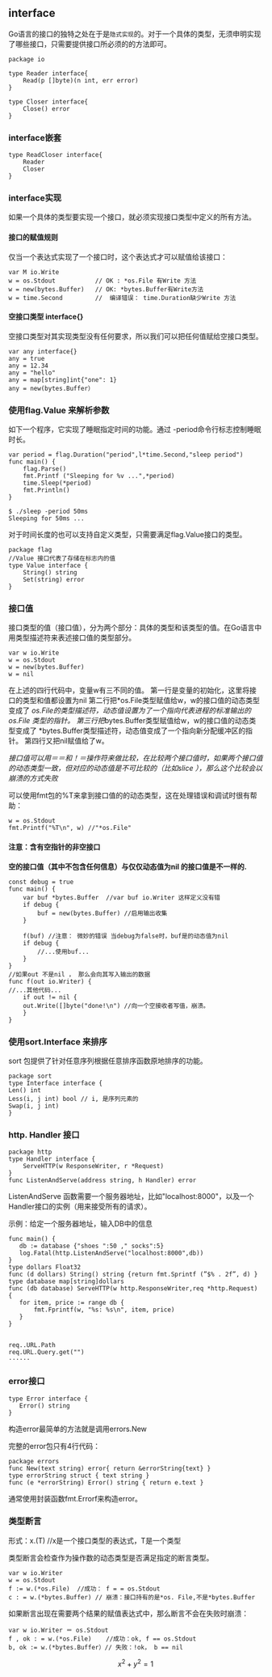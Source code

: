 ## interface

Go语言的接口的独特之处在于是`隐式实现`的。对于一个具体的类型，无须申明实现了哪些接口，只需要提供接口所必须的的方法即可。

```
package io

type Reader interface{
    Read(p []byte)(n int, err error)
}

type Closer interface{
    Close() error
}
```

### interface嵌套
```
type ReadCloser interface{
    Reader
    Closer
}
```

### interface实现

如果一个具体的类型要实现一个接口，就必须实现接口类型中定义的所有方法。

#### 接口的赋值规则

仅当一个表达式实现了一个接口时，这个表达式才可以赋值给该接口：
```
var M io.Write 
w = os.Stdout           // OK : *os.File 有Write 方法
w = new(bytes.Buffer)   // OK: *bytes.Buffer有Write方法
w = time.Second         //  编译错误： time.Duration缺少Write 方法
```
#### 空接口类型 interface{}

空接口类型对其实现类型没有任何要求，所以我们可以把任何值赋给空接口类型。

```
var any interface{}
any = true
any = 12.34
any = "hello"
any = map[string]int{"one": 1}
any = new(bytes.Buffer）
```

### 使用flag.Value 来解析参数
如下一个程序，它实现了睡眠指定时间的功能。通过 -period命令行标志控制睡眠时长。

```
var period = flag.Duration("period",l*time.Second,"sleep period")
func main() {
    flag.Parse()
    fmt.Printf ("Sleeping for %v ...",*period)
    time.Sleep(*period)
    fmt.Println()
}

$ ./sleep -period 50ms
Sleeping for 50ms ...
```
对于时间长度的也可以支持自定义类型，只需要满足flag.Value接口的类型。
```
package flag
//Value 接口代表了存储在标志内的值
type Value interface {
    String() string
    Set(string) error
}
```

### 接口值

接口类型的值（接口值），分为两个部分：具体的类型和该类型的值。在Go语言中用类型描述符来表述接口值的类型部分。
```
var w io.Write  
w = os.Stdout   
w = new(bytes.Buffer)
w = nil
```
在上述的四行代码中，变量w有三不同的值。
第一行是变量的初始化，这里将接口的类型和值都设置为nil
第二行把*os.File类型赋值给w，w的接口值的动态类型变成了 *os.File的类型描述符，动态值设置为了一个指向代表进程的标准输出的os.File 类型的指针。
第三行把*bytes.Buffer类型赋值给w，w的接口值的动态类型变成了 *bytes.Buffer类型描述符，动态值变成了一个指向新分配缓冲区的指针。
第四行又把nil赋值给了w。

*接口值可以用＝＝和！＝操作符来做比较，在比较两个接口值时，如果两个接口值的动态类型一致，但对应的动态值是不可比较的（比如slice ），那么这个比较会以崩溃的方式失败*

可以使用fmt包的%T来拿到接口值的的动态类型，这在处理错误和调试时很有帮助：
```
w = os.Stdout
fmt.Printf("%T\n", w) //"*os.File"
```

#### 注意：含有空指针的非空接口
**空的接口值（其中不包含任何信息）与仅仅动态值为nil 的接口值是不一样的.**

```
const debug = true
func main() {
    var buf *bytes.Buffer  //var buf io.Writer 这样定义没有错
    if debug {
        buf = new(bytes.Buffer) //启用输出收集
    }
    
    f(buf) //注意： 微妙的错误 当debug为false时，buf是的动态值为nil
    if debug {
        //...使用buf...
    }
}
//如果out 不是nil ， 那么会向其写入输出的数据
func f(out io.Writer) {
//...其他代码...
    if out != nil {
    out.Write([]byte("done!\n") //向一个空接收者写值，崩溃。
    }
}
```

### 使用sort.Interface 来排序

sort 包提供了针对任意序列根据任意排序函数原地排序的功能。

```
package sort
type Interface interface { 
Len() int 
Less(i, j int) bool // i, 是序列元素的
Swap(i, j int)
}
```

### http. Handler 接口

```
package http
type Handler interface {
    ServeHTTP(w ResponseWriter, r *Request)
}
func ListenAndServe(address string, h Handler) error
```
ListenAndServe 函数需要一个服务器地址，比如"localhost:8000"，以及一个Handler接口的实例（用来接受所有的请求）。

 示例：给定一个服务器地址，输入DB中的信息
 ```
func main() {
    db := database {"shoes ":50 ," socks":5}
    log.Fatal(http.ListenAndServe("localhost:8000",db))
}
type dollars Float32
func (d dollars) String() string {return fmt.Sprintf (”$% . 2f”, d) }
type database map[string]dollars
func (db database) ServeHTTP(w http.ResponseWriter,req *http.Request) { 
    for item, price := range db {
        fmt.Fprintf(w, "%s: %s\n", item, price)
    }
}


req..URL.Path
req.URL.Query.get("")
······
 ```
 
 ### error接口
 
 ```
 type Error interface {
    Error() string
}
 ```
 构造error最简单的方法就是调用errors.New
 
完整的error包只有4行代码：
```
package errors
func New(text string) error{ return &errorString{text} }
type errorString struct { text string }
func (e *errorString) Error() string { return e.text }
```

通常使用封装函数fmt.Errorf来构造error。

### 类型断言

形式：x.(T) //x是一个接口类型的表达式，T是一个类型

类型断言会检查作为操作数的动态类型是否满足指定的断言类型。

```
var w io.Writer
w = os.Stdout
f := w.(*os.File)  //成功： f = = os.Stdout
c : = w.(*bytes.Buffer) // 崩溃：接口持有的是*os. File,不是*bytes.Buffer
```


如果断言出现在需要两个结果的赋值表达式中，那么断言不会在失败时崩溃：
```
var w io.Writer ＝ os.Stdout
f , ok : = w.(*os.File)    //成功：ok, f == os.Stdout
b, ok := w.(*bytes.Buffer）// 失败：!ok， b == nil
```

```math
x^2+y^2=1
```
